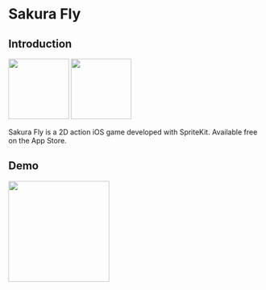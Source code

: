 Sakura Fly
===============

## Introduction

<img src="https://cloud.githubusercontent.com/assets/6619146/13731456/53f81f98-e93f-11e5-9900-03065a18693b.png" width="120">

<a href="https://itunes.apple.com/us/app/sakura-fly/id1019023051?mt=8#">
<img src="https://cloud.githubusercontent.com/assets/6619146/13731452/49347728-e93f-11e5-862d-0e8dedf84357.png"  width="120">
</a>

Sakura Fly is a 2D action iOS game developed with SpriteKit. Available free on the App Store.

## Demo

<img src="https://cloud.githubusercontent.com/assets/6619146/13731560/965791fe-e942-11e5-9a11-f66f404fa18c.gif" width="200">

